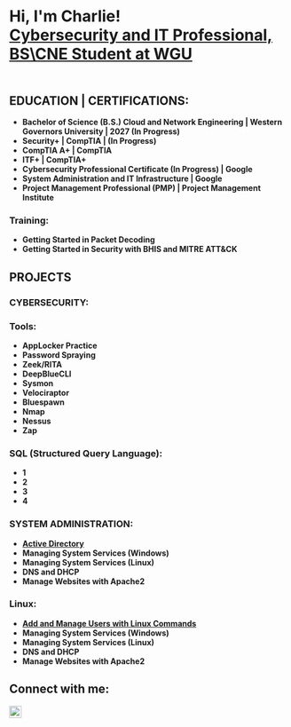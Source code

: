 <h1>Hi, I'm Charlie! <br/><a href="https://www.linkedin.com/in/charlesbarnes37/">Cybersecurity and IT Professional, BS\CNE Student at WGU</a>

 <h2><br/><a></a>EDUCATION | CERTIFICATIONS:</h2>

  - <b>Bachelor of Science (B.S.) Cloud and Network Engineering | Western Governors University | 2027 (In Progress)</b>
  - <b>Security+ | CompTIA | (In Progress)</b>
  - <b>CompTIA A+ | CompTIA</b>
  - <b>ITF+ | CompTIA+</b>
  - <b>Cybersecurity Professional Certificate (In Progress) | Google</b>
  - <b>System Administration and IT Infrastructure | Google</b>
  - <b>Project Management Professional (PMP) | Project Management Institute</b>

  <h3>Training:</h3>
  
  - <b>Getting Started in Packet Decoding</b>
  - <b>Getting Started in Security with BHIS and MITRE ATT&CK</b>
  
<h2>PROJECTS</h2>
<h3>CYBERSECURITY:</h3>

<h3>Tools:</h3>

- <b>AppLocker Practice</b>
- <b>Password Spraying</b>
- <b>Zeek/RITA</b>
- <b>DeepBlueCLI</b>
- <b>Sysmon</b>
- <b>Velociraptor</b>
- <b>Bluespawn</b>
- <b>Nmap</b>
- <b>Nessus</b>
- <b>Zap</b>

<h3>SQL (Structured Query Language):</h3>

- <b>1</b>
- <b>2</b>
- <b>3</b>
- <b>4</b>

<h3>SYSTEM ADMINISTRATION:</h3>

- <b/><a href="https://github.com/charlesbarnes37/ActiveDirectoryLab/tree/main">Active Directory</a>
- <b>Managing System Services (Windows)</b>  
- <b>Managing System Services (Linux)</b>
- <b>DNS and DHCP</b>
- <b>Manage Websites with Apache2</b>

<h3>Linux:</h3>

- <b/><a href="https://github.com/charlesbarnes37/AddandManageUserswithLinuxCommands/blob/main">Add and Manage Users with Linux Commands</a>
- <b>Managing System Services (Windows)</b>  
- <b>Managing System Services (Linux)</b>
- <b>DNS and DHCP</b>
- <b>Manage Websites with Apache2</b>
  
<h2>Connect with me:</h2>

[<img align="left" alt="JoshMadakor | LinkedIn" width="22px" src="https://cdn.jsdelivr.net/npm/simple-icons@v3/icons/linkedin.svg" />][linkedin]

[linkedin]: https://linkedin.com/in/charlesbarnes37

<!--
**joshmadakor1/joshmadakor1** is a ✨ _special_ ✨ repository because its `README.md` (this file) appears on your GitHub profile.

Here are some ideas to get you started:

- 🔭 I’m currently working on ...
- 🌱 I’m currently learning ...
- 👯 I’m looking to collaborate on ...
- 🤔 I’m looking for help with ...
- 💬 Ask me about ...
- 📫 How to reach me: ...
- 😄 Pronouns: ...
- ⚡ Fun fact: ...
-->
